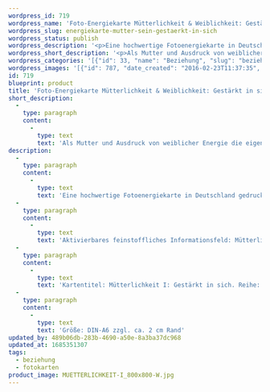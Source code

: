 ```yaml
---
wordpress_id: 719
wordpress_name: 'Foto-Energiekarte Mütterlichkeit & Weiblichkeit: Gestärkt in sich'
wordpress_slug: energiekarte-mutter-sein-gestaerkt-in-sich
wordpress_status: publish
wordpress_description: '<p>Eine hochwertige Fotoenergiekarte in Deutschland gedruckt und in Handarbeit laminiert.  Sie ist in Postkartengröße (DIN-A6) gut zu transportieren und kann auch auf den Körper aufgelegt werden.</p><p>Aktivierbares feinstoffliches Informationsfeld: Mütterlichkeit - Stärkung - Selbstliebe - Persönlichkeit - Individualität: Als Mutter und Ausdruck von weiblicher Energie die eigene Persönlichkeit stärken - das von der eigenen Identität, was neben "Mutter sein" existiert. Vor allem in (bzw. vor oder nach) Zeiten, in denen die eigene Person in den Hintergrund getreten zu sein scheint, z.B. um sich intensiver der Familie, dem Partner o.a. Personen in mütterlicher Zuwendung zu widmen. Mutter sein kann sich in unterschiedlichen Situation und Formen zeigen. Mit dieser Fotokarte ist die mütterliche, weibliche Energie insgesamt angesprochen.</p><p>Kartentitel: Mütterlichkeit I: Gestärkt in sich. Reihe: Mütterlichkeit.</p><p>Größe: DIN-A6 zzgl. ca. 2 cm Rand<br />Andere Formate sind individuell für Sie innerhalb weniger Tage herstellbar. Bitte kontaktieren Sie uns hierfür unter <a href="mailto:info@elvedenverlag.de">info@elvedenverlag.de</a>.</p><p><a href="https://my.feenbaum.de/anwendung-energiebilder-foto-laminiert/">Anwendungshinweise</a>      <a href="https://my.feenbaum.de/produktinformationen-fotokarten/">Produktinformationen</a></p>'
wordpress_short_description: '<p>Als Mutter und Ausdruck von weiblicher Energie die eigene Persönlichkeit stärken. Insbesondere in Zeiten, in denen andere Menschen intensive Zuwendung erfahren<br /><em>Hinweis: Das Wasserzeichen „Elveden Verlag Energiebild“ wird nicht mit gedruckt</em></p>'
wordpress_categories: '[{"id": 33, "name": "Beziehung", "slug": "beziehung"}, {"id": 23, "name": "Fotokarten", "slug": "fotokarten"}]'
wordpress_images: '[{"id": 787, "date_created": "2016-02-23T11:37:35", "date_created_gmt": "2016-02-23T09:37:35", "date_modified": "2016-02-23T11:37:35", "date_modified_gmt": "2016-02-23T09:37:35", "src": "https://my.feenbaum.de/wp-content/uploads/2016/02/MUETTERLICHKEIT-I_800x800-W.jpg", "name": "MUETTERLICHKEIT-I_800x800-W", "alt": ""}]'
id: 719
blueprint: product
title: 'Foto-Energiekarte Mütterlichkeit & Weiblichkeit: Gestärkt in sich'
short_description:
  -
    type: paragraph
    content:
      -
        type: text
        text: 'Als Mutter und Ausdruck von weiblicher Energie die eigene Persönlichkeit stärken. Insbesondere in Zeiten, in denen andere Menschen intensive Zuwendung erfahren'
description:
  -
    type: paragraph
    content:
      -
        type: text
        text: 'Eine hochwertige Fotoenergiekarte in Deutschland gedruckt und in Handarbeit laminiert.  Sie ist in Postkartengröße (DIN-A6) gut zu transportieren und kann auch auf den Körper aufgelegt werden.'
  -
    type: paragraph
    content:
      -
        type: text
        text: 'Aktivierbares feinstoffliches Informationsfeld: Mütterlichkeit - Stärkung - Selbstliebe - Persönlichkeit - Individualität: Als Mutter und Ausdruck von weiblicher Energie die eigene Persönlichkeit stärken - das von der eigenen Identität, was neben "Mutter sein" existiert. Vor allem in (bzw. vor oder nach) Zeiten, in denen die eigene Person in den Hintergrund getreten zu sein scheint, z.B. um sich intensiver der Familie, dem Partner o.a. Personen in mütterlicher Zuwendung zu widmen. Mutter sein kann sich in unterschiedlichen Situation und Formen zeigen. Mit dieser Fotokarte ist die mütterliche, weibliche Energie insgesamt angesprochen.'
  -
    type: paragraph
    content:
      -
        type: text
        text: 'Kartentitel: Mütterlichkeit I: Gestärkt in sich. Reihe: Mütterlichkeit.'
  -
    type: paragraph
    content:
      -
        type: text
        text: 'Größe: DIN-A6 zzgl. ca. 2 cm Rand'
updated_by: 489b06db-283b-4690-a50e-8a3ba37dc968
updated_at: 1685351307
tags:
  - beziehung
  - fotokarten
product_image: MUETTERLICHKEIT-I_800x800-W.jpg
---
```

